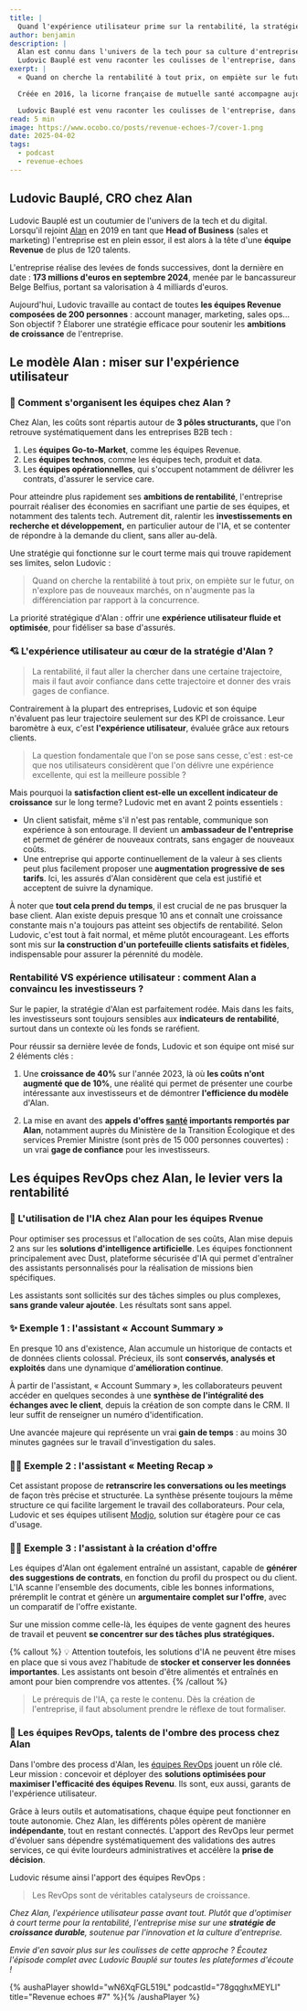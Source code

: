 ```yaml
---
title: |
  Quand l'expérience utilisateur prime sur la rentabilité, la stratégie d'Alan par son CRO Ludovic Bauplé
author: benjamin
description: |
  Alan est connu dans l'univers de la tech pour sa culture d'entreprise singulière et sa stratégie revenue innovante, qui fait passer la rentabilité au second plan.
  Ludovic Bauplé est venu raconter les coulisses de l'entreprise, dans Revenue Echoes.
exerpt: |
  « Quand on cherche la rentabilité à tout prix, on empiète sur le futur. » Ces mots de Ludovic Bauplé, CRO chez Alan, résument parfaitement la stratégie de croissance de l'entreprise.

  Créée en 2016, la licorne française de mutuelle santé accompagne aujourd'hui près de 500 000 membres et emploie plus de 500 collaborateurs à travers la France, l'Espagne et la Belgique. Alan est connu dans l'univers de la tech pour sa culture d'entreprise singulière et sa stratégie revenue innovante, qui fait passer la rentabilité au second plan.

  Ludovic Bauplé est venu raconter les coulisses de l'entreprise, dans Revenue Echoes.
read: 5 min
image: https://www.ocobo.co/posts/revenue-echoes-7/cover-1.png
date: 2025-04-02
tags:
  - podcast
  - revenue-echoes
---
```


## Ludovic Bauplé, CRO chez Alan

Ludovic Bauplé est un coutumier de l'univers de la tech et du digital. Lorsqu'il rejoint [Alan](https://alan.com/fr-fr/rapport-solvabilite) en 2019 en tant que **Head of Business** (sales et marketing) l'entreprise est en plein essor, il est alors à la tête d'une **équipe Revenue** de plus de 120 talents.

L'entreprise réalise des levées de fonds successives, dont la dernière en date : **173 millions d'euros en septembre 2024**, menée par le bancassureur Belge Belfius, portant sa valorisation à 4 milliards d'euros.

Aujourd'hui, Ludovic travaille au contact de toutes **les équipes Revenue composées de 200 personnes** : account manager, marketing, sales ops… Son objectif ? Élaborer une stratégie efficace pour soutenir les **ambitions de croissance** de l'entreprise.

## Le modèle Alan : miser sur l'expérience utilisateur

### 👫 Comment s'organisent les équipes chez Alan ?

Chez Alan, les coûts sont répartis autour de **3 pôles structurants,** que l'on retrouve systématiquement dans les entreprises B2B tech :

1. Les **équipes Go-to-Market**, comme les équipes Revenue.
2. Les **équipes technos**, comme les équipes tech, produit et data.
3. Les **équipes opérationnelles**, qui s'occupent notamment de délivrer les contrats, d'assurer le service care.

Pour atteindre plus rapidement ses **ambitions de rentabilité**, l'entreprise pourrait réaliser des économies en sacrifiant une partie de ses équipes, et notamment des talents tech. Autrement dit, ralentir les **investissements en recherche et développement,** en particulier autour de l'IA, et se contenter de répondre à la demande du client, sans aller au-delà.

Une stratégie qui fonctionne sur le court terme mais qui trouve rapidement ses limites, selon Ludovic :

> Quand on cherche la rentabilité à tout prix, on empiète sur le futur, on n'explore pas de nouveaux marchés, on n'augmente pas la différenciation par rapport à la concurrence.

La priorité stratégique d'Alan : offrir une **expérience utilisateur fluide et optimisée**, pour fidéliser sa base d'assurés.

### 💘 L'expérience utilisateur au cœur de la stratégie d'Alan ?

> La rentabilité, il faut aller la chercher dans une certaine trajectoire, mais il faut avoir confiance dans cette trajectoire et donner des vrais gages de confiance.

Contrairement à la plupart des entreprises, Ludovic et son équipe n'évaluent pas leur trajectoire seulement sur des KPI de croissance. Leur baromètre à eux, c'est **l'expérience utilisateur**, évaluée grâce aux retours clients.

> La question fondamentale que l'on se pose sans cesse, c'est : est-ce que nos utilisateurs considèrent que l'on délivre une expérience excellente, qui est la meilleure possible ?

Mais pourquoi la **satisfaction client est-elle un excellent indicateur de croissance** sur le long terme? Ludovic met en avant 2 points essentiels :

- Un client satisfait, même s'il n'est pas rentable, communique son expérience à son entourage. Il devient un **ambassadeur de l'entreprise** et permet de générer de nouveaux contrats, sans engager de nouveaux coûts.
- Une entreprise qui apporte continuellement de la valeur à ses clients peut plus facilement proposer une **augmentation progressive de ses tarifs**. Ici, les assurés d'Alan considèrent que cela est justifié et acceptent de suivre la dynamique.

À noter que **tout cela prend du temps**, il est crucial de ne pas brusquer la base client. Alan existe depuis presque 10 ans et connaît une croissance constante mais n'a toujours pas atteint ses objectifs de rentabilité. Selon Ludovic, c'est tout à fait normal, et même plutôt encourageant. Les efforts sont mis sur **la construction d'un portefeuille clients satisfaits et fidèles**, indispensable pour assurer la pérennité du modèle.

### Rentabilité VS expérience utilisateur : comment Alan a convaincu les investisseurs ?

Sur le papier, la stratégie d'Alan est parfaitement rodée. Mais dans les faits, les investisseurs sont toujours sensibles aux **indicateurs de rentabilité**, surtout dans un contexte où les fonds se raréfient.

Pour réussir sa dernière levée de fonds, Ludovic et son équipe ont misé sur 2 éléments clés :

1. Une **croissance de 40%** sur l'année 2023, là où **les coûts n'ont augmenté que de 10%**, une réalité qui permet de présenter une courbe intéressante aux investisseurs et de démontrer **l'efficience du modèle** d'Alan.

2. La mise en avant des **appels d'offres [santé](https://www.newsassurancespro.com/reforme-de-la-psc-alan-remporte-un-deuxieme-ministere/01691616827#:~:text=C'est%20le%20deuxi%C3%A8me%20minist%C3%A8re,mai%20dernier%20(60.000%20agents).) importants remportés par Alan**, notamment auprès du Ministère de la Transition Écologique et des services Premier Ministre (sont près de 15 000 personnes couvertes) : un vrai **gage de confiance** pour les investisseurs.

## Les équipes RevOps chez Alan, le levier vers la rentabilité

### 🦾 L'utilisation de l'IA chez Alan pour les équipes Rvenue

Pour optimiser ses processus et l'allocation de ses coûts, Alan mise depuis 2 ans sur les **solutions d'intelligence artificielle**. Les équipes fonctionnent principalement avec Dust, plateforme sécurisée d'IA qui permet d'entraîner des assistants personnalisés pour la réalisation de missions bien spécifiques.

Les assistants sont sollicités sur des tâches simples ou plus complexes, **sans grande valeur ajoutée**. Les résultats sont sans appel.

### ✨ Exemple 1 : l'assistant « Account Summary »

En presque 10 ans d'existence, Alan accumule un historique de contacts et de données clients colossal. Précieux, ils sont **conservés, analysés et exploités** dans une dynamique d'**amélioration continue**.

À partir de l'assistant, « Account Summary », les collaborateurs peuvent accéder en quelques secondes à une **synthèse de l'intégralité des échanges avec le client**, depuis la création de son compte dans le CRM. Il leur suffit de renseigner un numéro d'identification.

Une avancée majeure qui représente un vrai **gain de temps** : au moins 30 minutes gagnées sur le travail d'investigation du sales.

### 💆‍♂️ Exemple 2 : l'assistant « Meeting Recap »

Cet assistant propose de **retranscrire les conversations ou les meetings** de façon très précise et structurée. La synthèse présente toujours la même structure ce qui facilite largement le travail des collaborateurs. Pour cela, Ludovic et ses équipes utilisent [Modjo](https://www.modjo.ai/), solution sur étagère pour ce cas d'usage.

### 👩‍💻 Exemple 3 : l'assistant à la création d'offre

Les équipes d'Alan ont également entraîné un assistant, capable de **générer des suggestions de contrats**, en fonction du profil du prospect ou du client. L'IA scanne l'ensemble des documents, cible les bonnes informations, préremplit le contrat et génère un **argumentaire complet sur l'offre**, avec un comparatif de l'offre existante.

Sur une mission comme celle-là, les équipes de vente gagnent des heures de travail et peuvent **se concentrer sur des tâches plus stratégiques.**

{% callout %}
💡 Attention toutefois, les solutions d'IA ne peuvent être mises en place que si vous avez l'habitude de **stocker et conserver les données importantes**. Les assistants ont besoin d'être alimentés et entraînés en amont pour bien comprendre vos attentes.
{% /callout %}

> Le prérequis de l'IA, ça reste le contenu. Dès la création de l'entreprise, il faut absolument prendre le réflexe de tout formaliser.

### 🥷 Les équipes RevOps, talents de l'ombre des process chez Alan

Dans l'ombre des process d'Alan, les [équipes RevOps](https://www.ocobo.co/blog/business-ops-revenue-ops-definition) jouent un rôle clé. Leur mission : concevoir et déployer des **solutions optimisées pour maximiser l'efficacité des équipes Revenu**. Ils sont, eux aussi, garants de l'expérience utilisateur.

Grâce à leurs outils et automatisations, chaque équipe peut fonctionner en toute autonomie. Chez Alan, les différents pôles opèrent de manière **indépendante**, tout en restant connectés. L'apport des RevOps leur permet d'évoluer sans dépendre systématiquement des validations des autres services, ce qui évite lourdeurs administratives et accélère la **prise de décision**.

Ludovic résume ainsi l'apport des équipes RevOps :

> Les RevOps sont de véritables catalyseurs de croissance.

*Chez Alan, l'expérience utilisateur passe avant tout. Plutôt que d'optimiser à court terme pour la rentabilité, l'entreprise mise sur une **stratégie de croissance durable**, soutenue par l'innovation et la culture d'entreprise.*

*Envie d'en savoir plus sur les coulisses de cette approche ? Écoutez l'épisode complet avec Ludovic Bauplé sur toutes les plateformes d'écoute !*

{% aushaPlayer showId="wN6XqFGL519L" podcastId="78gqghxMEYLl" title="Revenue echoes #7" %}{% /aushaPlayer %}